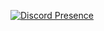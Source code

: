 [![Discord Presence](https://lanyard.cnrad.dev/api/419463672700600322?showDisplayName=true)](https://discord.com/users/419463672700600322)
